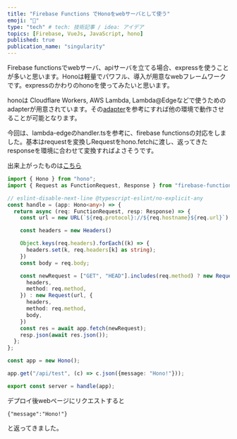 ```yaml
---
title: "Firebase Functions でHonoをwebサーバとして使う"
emoji: "🤖"
type: "tech" # tech: 技術記事 / idea: アイデア
topics: [Firebase, VueJs, JavaScript, hono]
published: true
publication_name: "singularity"
---
```



Firebase functionsでwebサーバ、apiサーバを立てる場合、expressを使うことが多いと思います。Honoは軽量でパワフル、導入が用意なwebフレームワークです。expressのかわりのhonoを使ってみたいと思います。

honoは Cloudflare Workers,  AWS Lambda, Lambda@Edgeなどで使うためのadapterが用意されています。その[adapter](https://github.com/honojs/hono/tree/main/src/adapter)を参考にすれば他の環境で動作させることが可能となります。


今回は、lambda-edgeのhandler.tsを参考に、firebase functionsの対応をしました。基本はrequestを変換しRequestをhono.fetchに渡し、返ってきたresponseを環境に合わせて変換すればよさそうです。

出来上がったものは[こちら](https://github.com/isamu/firebase-vue3-startup-kit/pull/15/files)

```typescript
import { Hono } from "hono";
import { Request as FunctionRequest, Response } from "firebase-functions";

// eslint-disable-next-line @typescript-eslint/no-explicit-any
const handle = (app: Hono<any>) => {
  return async (req: FunctionRequest, resp: Response) => {
    const url = new URL(`${req.protocol}://${req.hostname}${req.url}`);

    const headers = new Headers()

    Object.keys(req.headers).forEach((k) => {
      headers.set(k, req.headers[k] as string);
    })
    const body = req.body;

    const newRequest = ["GET", "HEAD"].includes(req.method) ? new Request(url, {
      headers,
      method: req.method,
    }) : new Request(url, {
      headers,
      method: req.method,
      body,
    }) 
    const res = await app.fetch(newRequest);
    resp.json(await res.json());
  };
};

const app = new Hono();

app.get("/api/test", (c) => c.json({message: "Hono!"}));

export const server = handle(app);
```

デプロイ後webページにリクエストすると

```
{"message":"Hono!"}
```

と返ってきました。

